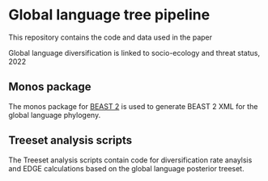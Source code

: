 # Global language tree pipeline

This repository contains the code and data used in the paper

Global language diversification is linked to socio-ecology and threat status, 2022

## Monos package

The monos package for [BEAST 2](http://www.beast2.org/) is used to generate BEAST 2 XML for the global language phylogeny.

## Treeset analysis scripts

The Treeset analysis scripts contain code for diversification rate anaylsis and EDGE calculations based on the global language posterior treeset.
